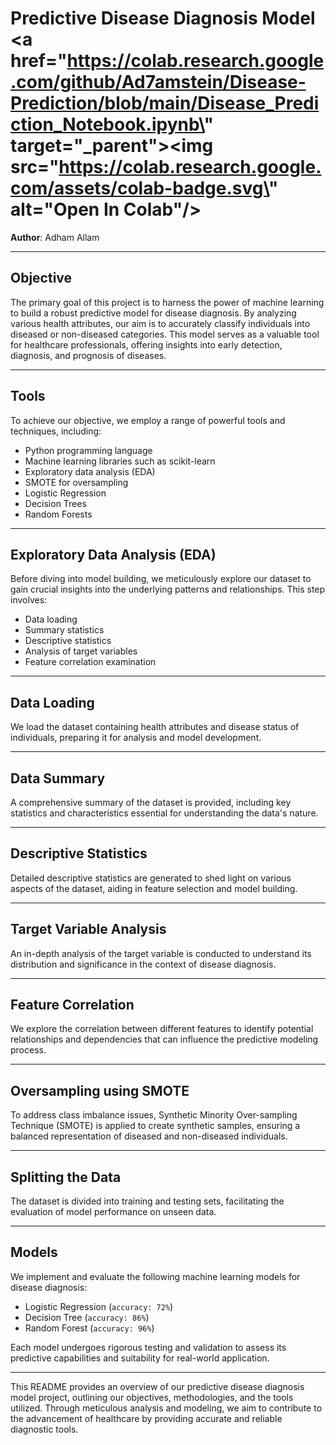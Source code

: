 # Predictive Disease Diagnosis Model <a href=\"https://colab.research.google.com/github/Ad7amstein/Disease-Prediction/blob/main/Disease_Prediction_Notebook.ipynb\" target=\"_parent\"><img src=\"https://colab.research.google.com/assets/colab-badge.svg\" alt=\"Open In Colab\"/></a>

**Author**: Adham Allam

---

## Objective

The primary goal of this project is to harness the power of machine learning to build a robust predictive model for disease diagnosis. By analyzing various health attributes, our aim is to accurately classify individuals into diseased or non-diseased categories. This model serves as a valuable tool for healthcare professionals, offering insights into early detection, diagnosis, and prognosis of diseases.

---

## Tools

To achieve our objective, we employ a range of powerful tools and techniques, including:

- Python programming language
- Machine learning libraries such as scikit-learn
- Exploratory data analysis (EDA)
- SMOTE for oversampling
- Logistic Regression
- Decision Trees
- Random Forests

---

## Exploratory Data Analysis (EDA)

Before diving into model building, we meticulously explore our dataset to gain crucial insights into the underlying patterns and relationships. This step involves:

- Data loading
- Summary statistics
- Descriptive statistics
- Analysis of target variables
- Feature correlation examination

---

## Data Loading

We load the dataset containing health attributes and disease status of individuals, preparing it for analysis and model development.

---

## Data Summary

A comprehensive summary of the dataset is provided, including key statistics and characteristics essential for understanding the data's nature.

---

## Descriptive Statistics

Detailed descriptive statistics are generated to shed light on various aspects of the dataset, aiding in feature selection and model building.

---

## Target Variable Analysis

An in-depth analysis of the target variable is conducted to understand its distribution and significance in the context of disease diagnosis.

---

## Feature Correlation

We explore the correlation between different features to identify potential relationships and dependencies that can influence the predictive modeling process.

---

## Oversampling using SMOTE

To address class imbalance issues, Synthetic Minority Over-sampling Technique (SMOTE) is applied to create synthetic samples, ensuring a balanced representation of diseased and non-diseased individuals.

---

## Splitting the Data

The dataset is divided into training and testing sets, facilitating the evaluation of model performance on unseen data.

---

## Models

We implement and evaluate the following machine learning models for disease diagnosis:

- Logistic Regression (`accuracy: 72%`)
- Decision Tree       (`accuracy: 86%`)
- Random Forest       (`accuracy: 96%`)

Each model undergoes rigorous testing and validation to assess its predictive capabilities and suitability for real-world application.

---

This README provides an overview of our predictive disease diagnosis model project, outlining our objectives, methodologies, and the tools utilized. Through meticulous analysis and modeling, we aim to contribute to the advancement of healthcare by providing accurate and reliable diagnostic tools.
